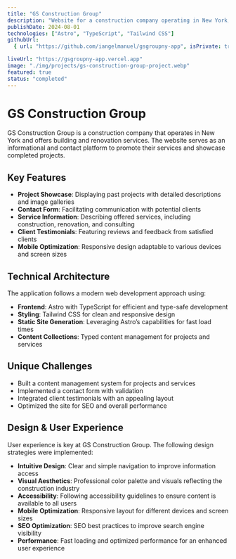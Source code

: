 ```yaml
---
title: "GS Construction Group"
description: "Website for a construction company operating in New York, offering building and renovation services."
publishDate: 2024-08-01
technologies: ["Astro", "TypeScript", "Tailwind CSS"]
githubUrl:
  { url: "https://github.com/iangelmanuel/gsgroupny-app", isPrivate: true }

liveUrl: "https://gsgroupny-app.vercel.app"
image: "./img/projects/gs-construction-group-project.webp"
featured: true
status: "completed"
---
```


# GS Construction Group

GS Construction Group is a construction company that operates in New York and offers building and renovation services. The website serves as an informational and contact platform to promote their services and showcase completed projects.

## Key Features

- **Project Showcase**: Displaying past projects with detailed descriptions and image galleries
- **Contact Form**: Facilitating communication with potential clients
- **Service Information**: Describing offered services, including construction, renovation, and consulting
- **Client Testimonials**: Featuring reviews and feedback from satisfied clients
- **Mobile Optimization**: Responsive design adaptable to various devices and screen sizes

## Technical Architecture

The application follows a modern web development approach using:

- **Frontend**: Astro with TypeScript for efficient and type-safe development
- **Styling**: Tailwind CSS for clean and responsive design
- **Static Site Generation**: Leveraging Astro’s capabilities for fast load times
- **Content Collections**: Typed content management for projects and services

## Unique Challenges

- Built a content management system for projects and services
- Implemented a contact form with validation
- Integrated client testimonials with an appealing layout
- Optimized the site for SEO and overall performance

## Design & User Experience

User experience is key at GS Construction Group. The following design strategies were implemented:

- **Intuitive Design**: Clear and simple navigation to improve information access
- **Visual Aesthetics**: Professional color palette and visuals reflecting the construction industry
- **Accessibility**: Following accessibility guidelines to ensure content is available to all users
- **Mobile Optimization**: Responsive layout for different devices and screen sizes
- **SEO Optimization**: SEO best practices to improve search engine visibility
- **Performance**: Fast loading and optimized performance for an enhanced user experience
